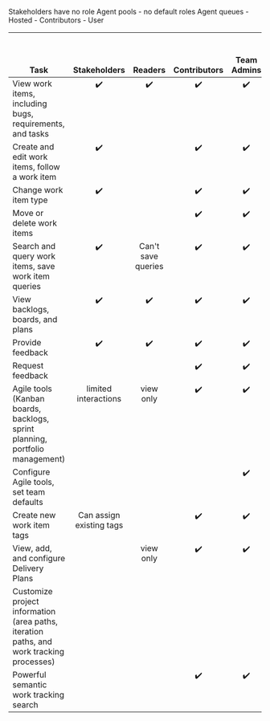 
Stakeholders have no role 
Agent pools - no default roles 
Agent queues - Hosted - Contributors - User

<table>
<tr valign="bottom">
<th width="310px">Task</th>
<th>Stakeholders</th>
<th>Readers</th>
<th>Contributors</th>
<th>Team Admins</th>
<th width="16%">Organization Owner/<br/>Project Admins</th>
</tr>
<tbody valign="top" align="center">
<tr>
<td align="left">View work items, including bugs, requirements, and tasks</td>
<td>✔️</td>
<td>✔️</td>
<td>✔️</td>
<td>✔️</td>
<td>✔️</td>
</tr>
<tr>
<td align="left">Create and edit work items, follow a work item</td>
<td>✔️</td>
<td>  </td>
<td>✔️</td>
<td>✔️</td>
<td>✔️</td>
</tr>
<tr>
<td align="left">Change work item type </td>
<td>✔️</td>
<td>  </td>
<td>✔️</td>
<td>✔️</td>
<td>✔️</td>
</tr>
<tr>
<td align="left">Move or delete work items </td>
<td> </td>
<td>  </td>
<td>✔️</td>
<td>✔️</td>
<td>✔️</td>
</tr>
<tr>
<td align="left">Search and query work items, save work item queries
</td>
<td>✔️</td>
<td>Can&#39;t save queries</td>
<td>✔️</td>
<td>✔️</td>
<td>✔️</td>
</tr>
<tr>
<td align="left">View backlogs, boards, and plans
</td>
<td>✔️</td>
<td>✔️</td>
<td>✔️</td>
<td>✔️</td>
<td>✔️</td>
</tr>
<tr>
<td align="left">Provide feedback
</td>
<td>✔️</td>
<td>✔️</td>
<td>✔️</td>
<td>✔️</td>
<td>✔️</td>
</tr>
<tr>
<td align="left">Request feedback
</td>
<td> </td>
<td> </td>
<td>✔️</td>
<td>✔️</td>
<td>✔️</td>
</tr>
<tr>
<td align="left">Agile tools (Kanban boards, backlogs, sprint planning, portfolio management)
</td>
<td> limited interactions </td>
<td> view only</td>
<td>✔️</td>
<td>✔️</td>
<td>✔️</td>
</tr>
<tr>
<td align="left">Configure Agile tools, set team defaults 
</td>
<td> </td>
<td> </td>
<td> </td>
<td>✔️</td>
<td>✔️</td>
</tr>
<tr>
<td align="left">Create new work item tags</td>
<td>Can assign existing tags</td>
<td> </td>
<td>✔️</td>
<td>✔️</td>
<td>✔️</td>
</tr>
<tr>
<td align="left">View, add, and configure Delivery Plans</td>
<td> </td>
<td>view only</td>
<td>✔️</td>
<td>✔️</td>
<td>✔️</td>
</tr>
<tr>
<td align="left">Customize project information (area paths, iteration paths, and work tracking processes) 
</td>
<td>  </td>
<td> </td>
<td>  </td>
<td>  </td>
<td>✔️</td>
</tr>
<tr>
<td align="left">Powerful semantic work tracking search
</td>
<td>  </td>
<td>  </td>
<td>✔️</td>
<td>✔️</td>
<td>✔️</td>
</tr>
</tbody>
</table>




